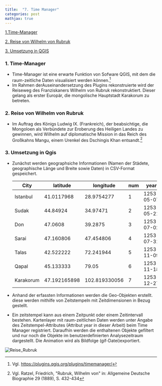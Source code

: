 ```yaml
---
title:  "7. Time Manager"
categories: post
mathjax: true
---
```


[1.Time-Manager](#1-time-manager)

[2. Reise von Wilhelm von Rubruk](#2-reise-von-wilhelm-von-rubruk)

[3. Umsetzung in QGIS](#3-umsetzung-in-qgis)


### 1. Time-Manager
  * Time-Manager ist eine erwarte Funktion von Sofware QGIS, mit dem die raum-zeitliche Daten visualisiert werden können.[^1]
  * Im Rahmen derAuseinandersetzung des Plugins rekonstruierte wird der Reiseweg des Franziskaners Wilhelm von Rubruk rekonstruktiert.
    Dieser gelang als erster Europär, die mongolische Hauptstadt Karakorum zu betreten.


### 2. Reise von Wilhelm von Rubruk
  * Im Auftrag des Königs Ludwig IX. (Frankreich), der beabsichtige, die Mongoloen als Verbündete zur Eroberung des Heiligen Landes
    zu gewinnen, wird Wilhelm auf diplomatische Mission in das Reich des Großkahns Mangu, einem Urenkel des Dschingis Khan entsandt.[^2]

### 3. Umsetzung in Qgis
  * Zunächst werden geographsiche Informationen (Namen der Städete, geographische Länge und Breite sowie Daten) in CSV-Format gespeichert.  
  
    |City|latitude|longitude|num|year|
    |-------|-------|-------|------|------|
    |Istanbul|41.0117968|28.9754277|1|1253-05-07|
    |Sudak|44.84924|34.97471|2|1253-05-21|
    |Don|47.0608|39.2875|3|1253-07-02|
    |Sarai|47.160806|47.454806|4|1253-07-31|
    |Talas|42.522222|72.241944|5|1253-11-09|
    |Qapal|45.133333|79.05|6|1253-11-18|
    |Karakorum|47.192165898|102.819330056|7|1253-12-27|

  * Anhand der erfassten Informationen werden die Geo-Objekten erstellt.  
  diese werden mithilfe von Zeitstempeln mit Zeitdimensionen in Bezug gestellt. 
    
  * Ein zeitstempel kann aus einem Zeitpunkt oder einem Zeitintervall bestehen. 
  Kartenlayer mit raum-zeitlichen Daten werden unter Angabe des Zeitstempel-Attributes (Attribut year in dieser Arbeit) beim Time Manager registriert.
  Daraufhin werden die enthaltenen Objekte gefiltert und nur noch die Objekte im benutzerdefinierten Analysezeitraum dargestellt. 
  Die Animation wird als Bildfolge (gif-Datei)exportiert. 

  
![Reise_Rubruk](https://github.com/Monsieur-Park/monsieur-park.github.io/blob/master/_Images/Reise_Rubruk.gif?raw=true)

  
  [^1]: Vgl. https://plugins.qgis.org/plugins/timemanager/
  
  [^2]: Vgl. Ratzel, Friedrich, "Rubruk, Wilhelm von" in: Allgemeine Deutsche Biographie 29 (1889), S. 432-434
